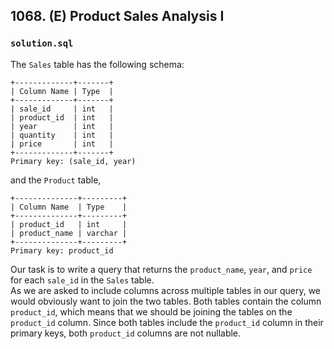 ## 1068. (E) Product Sales Analysis I

### `solution.sql`
The `Sales` table has the following schema:

```text
+-------------+-------+
| Column Name | Type  |
+-------------+-------+
| sale_id     | int   |
| product_id  | int   |
| year        | int   |
| quantity    | int   |
| price       | int   |
+-------------+-------+
Primary key: (sale_id, year)
```

and the `Product` table,  

```text
+--------------+---------+
| Column Name  | Type    |
+--------------+---------+
| product_id   | int     |
| product_name | varchar |
+--------------+---------+
Primary key: product_id
```

Our task is to write a query that returns the `product_name`, `year`, and `price` for each `sale_id` in the `Sales` table.  
As we are asked to include columns across multiple tables in our query, we would obviously want to join the two tables. Both tables contain the column `product_id`, which means that we should be joining the tables on the `product_id` column. Since both tables include the `product_id` column in their primary keys, both `product_id` columns are not nullable.  

